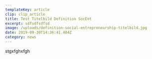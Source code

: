 ```yaml
---
templateKey: article
clip: clip_article
title: Test Titelbild Definition SocEnt
excerpt: sdfsdfsdfsd
image: /uploads/definition-social-entrepreneurship-titelbild.jpg
date: 2019-09-30T14:36:41.484Z
category: news
---
```

stgxfghxfgh
